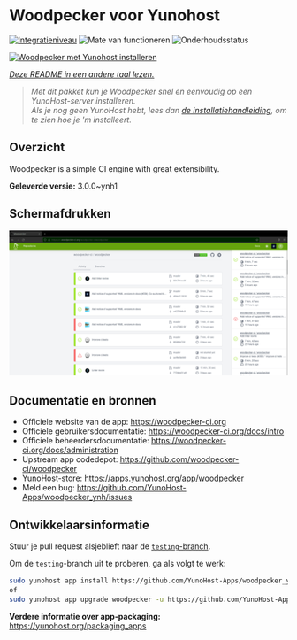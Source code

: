 <!--
NB: Deze README is automatisch gegenereerd door <https://github.com/YunoHost/apps/tree/master/tools/readme_generator>
Hij mag NIET handmatig aangepast worden.
-->

# Woodpecker voor Yunohost

[![Integratieniveau](https://apps.yunohost.org/badge/integration/woodpecker)](https://ci-apps.yunohost.org/ci/apps/woodpecker/)
![Mate van functioneren](https://apps.yunohost.org/badge/state/woodpecker)
![Onderhoudsstatus](https://apps.yunohost.org/badge/maintained/woodpecker)

[![Woodpecker met Yunohost installeren](https://install-app.yunohost.org/install-with-yunohost.svg)](https://install-app.yunohost.org/?app=woodpecker)

*[Deze README in een andere taal lezen.](./ALL_README.md)*

> *Met dit pakket kun je Woodpecker snel en eenvoudig op een YunoHost-server installeren.*  
> *Als je nog geen YunoHost hebt, lees dan [de installatiehandleiding](https://yunohost.org/install), om te zien hoe je 'm installeert.*

## Overzicht

Woodpecker is a simple CI engine with great extensibility.


**Geleverde versie:** 3.0.0~ynh1

## Schermafdrukken

![Schermafdrukken van Woodpecker](./doc/screenshots/woodpecker.png)

## Documentatie en bronnen

- Officiele website van de app: <https://woodpecker-ci.org>
- Officiele gebruikersdocumentatie: <https://woodpecker-ci.org/docs/intro>
- Officiele beheerdersdocumentatie: <https://woodpecker-ci.org/docs/administration>
- Upstream app codedepot: <https://github.com/woodpecker-ci/woodpecker>
- YunoHost-store: <https://apps.yunohost.org/app/woodpecker>
- Meld een bug: <https://github.com/YunoHost-Apps/woodpecker_ynh/issues>

## Ontwikkelaarsinformatie

Stuur je pull request alsjeblieft naar de [`testing`-branch](https://github.com/YunoHost-Apps/woodpecker_ynh/tree/testing).

Om de `testing`-branch uit te proberen, ga als volgt te werk:

```bash
sudo yunohost app install https://github.com/YunoHost-Apps/woodpecker_ynh/tree/testing --debug
of
sudo yunohost app upgrade woodpecker -u https://github.com/YunoHost-Apps/woodpecker_ynh/tree/testing --debug
```

**Verdere informatie over app-packaging:** <https://yunohost.org/packaging_apps>

